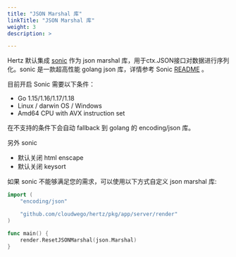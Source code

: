 ```yaml
---
title: "JSON Marshal 库"
linkTitle: "JSON Marshal 库"
weight: 3
description: >

---
```



Hertz 默认集成 [sonic](https://github.com/bytedance/sonic) 作为 json marshal 库，用于ctx.JSON接口对数据进行序列化。sonic 是一款超高性能 golang json 库，详情参考 Sonic [README](https://github.com/bytedance/sonic) 。

目前开启 Sonic 需要以下条件：
- Go 1.15/1.16/1.17/1.18
- Linux / darwin OS / Windows
- Amd64 CPU with AVX instruction set

在不支持的条件下会自动 fallback 到 golang 的 encoding/json 库。

另外 sonic
- 默认关闭 html enscape
- 默认关闭 keysort

如果 sonic 不能够满足您的需求，可以使用以下方式自定义 json marshal 库:

```go
import (
    "encoding/json"

    "github.com/cloudwego/hertz/pkg/app/server/render"
)

func main() {
    render.ResetJSONMarshal(json.Marshal)
}
```

